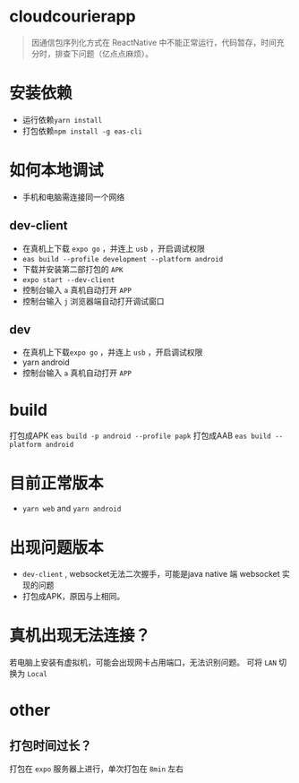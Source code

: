 # cloudcourierapp
> 因通信包序列化方式在 ReactNative 中不能正常运行，代码暂存，时间充分时，排查下问题（亿点点麻烦）。

# 安装依赖
- 运行依赖`yarn install` 
- 打包依赖`npm install -g eas-cli` 
# 如何本地调试
- 手机和电脑需连接同一个网络
## dev-client
- 在真机上下载 `expo go` ，并连上 `usb`  ，开启调试权限
- `eas build --profile development --platform android` 
- 下载并安装第二部打包的 `APK` 
- `expo start --dev-client` 
- 控制台输入 `a` 真机自动打开 `APP` 
- 控制台输入 `j` 浏览器端自动打开调试窗口
## dev
- 在真机上下载`expo go` ，并连上 `usb`  ，开启调试权限
- yarn android 
- 控制台输入 `a` 真机自动打开 `APP` 
# build
打包成APK
`eas build -p android --profile papk` 
打包成AAB
`eas build --platform android`

# 目前正常版本
- `yarn web` and `yarn android` 
# 出现问题版本
- `dev-client` , websocket无法二次握手，可能是java native 端 websocket 实现的问题
- 打包成APK，原因与上相同。
# 真机出现无法连接？
若电脑上安装有虚拟机，可能会出现网卡占用端口，无法识别问题。
可将 `LAN` 切换为 `Local` 

# other
## 打包时间过长？
打包在 `expo` 服务器上进行，单次打包在 `8min` 左右
